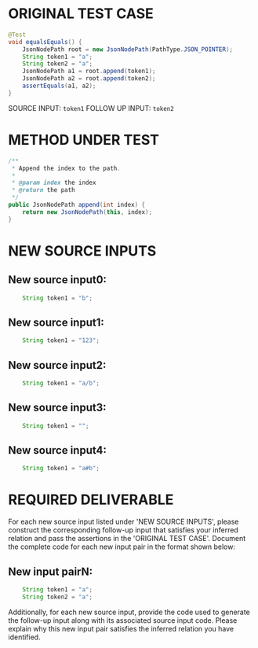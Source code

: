 # ORIGINAL TEST CASE
```java
@Test
void equalsEquals() {
    JsonNodePath root = new JsonNodePath(PathType.JSON_POINTER);
    String token1 = "a";
    String token2 = "a";
    JsonNodePath a1 = root.append(token1);
    JsonNodePath a2 = root.append(token2);
    assertEquals(a1, a2);
}

```
SOURCE INPUT: `token1`
FOLLOW UP INPUT: `token2`


# METHOD UNDER TEST
```java
/**
 * Append the index to the path.
 *
 * @param index the index
 * @return the path
 */
public JsonNodePath append(int index) {
    return new JsonNodePath(this, index);
}

```


# NEW SOURCE INPUTS
## New source input0:
```java
    String token1 = "b";
```

## New source input1:
```java
    String token1 = "123";
```

## New source input2:
```java
    String token1 = "a/b";
```

## New source input3:
```java
    String token1 = "";
```

## New source input4:
```java
    String token1 = "a#b";
```



# REQUIRED DELIVERABLE
For each new source input listed under 'NEW SOURCE INPUTS', please construct the corresponding follow-up input that satisfies your inferred relation and pass the assertions in the 'ORIGINAL TEST CASE'. Document the complete code for each new input pair in the format shown below:
## New input pairN:
```java
    String token1 = "a";
    String token2 = "a";
```

Additionally, for each new source input, provide the code used to generate the follow-up input along with its associated source input code. Please explain why this new input pair satisfies the inferred relation you have identified.